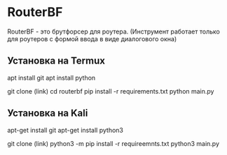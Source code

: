 # RouterBF
RouterBF - это брутфорсер для роутера.  (Инструмент работает только для роутеров с формой ввода в виде диалогового окна)

## Установка на Termux

apt install git
apt install python

git clone (link)
cd routerbf
pip install -r requirements.txt
python main.py

## Установка на Kali
apt-get install git
apt-get install python3

git clone (link)
python3 -m pip install -r requireemnts.txt
python3 main.py
